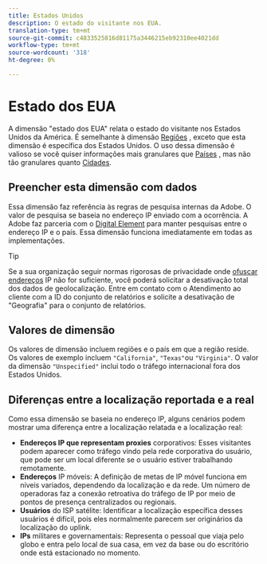 ```yaml
---
title: Estados Unidos
description: O estado do visitante nos EUA.
translation-type: tm+mt
source-git-commit: c4833525816d81175a3446215eb92310ee4021dd
workflow-type: tm+mt
source-wordcount: '318'
ht-degree: 0%

---
```



# Estado dos EUA

A dimensão &quot;estado dos EUA&quot; relata o estado do visitante nos Estados Unidos da América. É semelhante à dimensão [Regiões](regions.md) , exceto que esta dimensão é específica dos Estados Unidos. O uso dessa dimensão é valioso se você quiser informações mais granulares que [Países](countries.md) , mas não tão granulares quanto [Cidades](cities.md).

## Preencher esta dimensão com dados

Essa dimensão faz referência às regras de pesquisa internas da Adobe. O valor de pesquisa se baseia no endereço IP enviado com a ocorrência. A Adobe faz parceria com o [Digital Element](https://www.digitalelement.com/) para manter pesquisas entre o endereço IP e o país. Essa dimensão funciona imediatamente em todas as implementações.

>[!TIP]
>
>Se a sua organização seguir normas rigorosas de privacidade onde [ofuscar endereços](/help/admin/admin/general-acct-settings-admin.md) IP não for suficiente, você poderá solicitar a desativação total dos dados de geolocalização. Entre em contato com o Atendimento ao cliente com a ID do conjunto de relatórios e solicite a desativação de &quot;Geografia&quot; para o conjunto de relatórios.

## Valores de dimensão

Os valores de dimensão incluem regiões e o país em que a região reside. Os valores de exemplo incluem `"California"`, `"Texas"`ou `"Virginia"`. O valor da dimensão `"Unspecified"` inclui todo o tráfego internacional fora dos Estados Unidos.

## Diferenças entre a localização reportada e a real

Como essa dimensão se baseia no endereço IP, alguns cenários podem mostrar uma diferença entre a localização relatada e a localização real:

* **Endereços IP que representam proxies** corporativos: Esses visitantes podem aparecer como tráfego vindo pela rede corporativa do usuário, que pode ser um local diferente se o usuário estiver trabalhando remotamente.
* **Endereços** IP móveis: A definição de metas de IP móvel funciona em níveis variados, dependendo da localização e da rede. Um número de operadoras faz a conexão retroativa do tráfego de IP por meio de pontos de presença centralizados ou regionais.
* **Usuários** do ISP satélite: Identificar a localização específica desses usuários é difícil, pois eles normalmente parecem ser originários da localização do uplink.
* **IPs** militares e governamentais: Representa o pessoal que viaja pelo globo e entra pelo local de sua casa, em vez da base ou do escritório onde está estacionado no momento.
